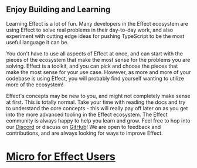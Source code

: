 ## Enjoy Building and Learning

Learning Effect is a lot of fun. Many developers in the Effect ecosystem are using Effect to solve real problems in their day-to-day work, and also experiment with cutting edge ideas for pushing TypeScript to be the most useful language it can be.

You don't have to use all aspects of Effect at once, and can start with the pieces of the ecosystem that make the most sense for the problems you are solving. Effect is a toolkit, and you can pick and choose the pieces that make the most sense for your use case. However, as more and more of your codebase is using Effect, you will probably find yourself wanting to utilize more of the ecosystem!

Effect's concepts may be new to you, and might not completely make sense at first. This is totally normal. Take your time with reading the docs and try to understand the core concepts - this will really pay off later on as you get into the more advanced tooling in the Effect ecosystem. The Effect community is always happy to help you learn and grow. Feel free to hop into our [Discord](https://discord.gg/effect-ts) or discuss on [GitHub](https://github.com/Effect-TS)! We are open to feedback and contributions, and are always looking for ways to improve Effect.

# [Micro for Effect Users](https://effect.website/docs/micro/effect-users/)
